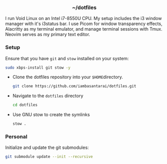 <h3 align="center">~/dotfiles</h3>

I run Void Linux on an Intel i7-8550U CPU.
My setup includes the i3 window manager with it's i3status bar.
I use Picom for window transparency effects, Alacritty as my terminal emulator, and manage terminal sessions with Tmux.
Neovim serves as my primary text editor.

### Setup

Ensure that you have `git` and `stow` installed on your system:

```bash
sudo xbps-install git stow -y
```

- Clone the dotfiles repository into your `$HOME`directory.

  ```bash
  git clone https://github.com/iambasantarai/dotfiles.git
  ```

- Navigate to the `dotfiles` directory

  ```bash
  cd dotfiles
  ```

- Use GNU stow to create the symlinks
  ```bash
  stow .
  ```

### Personal

Initialize and update the git submodules:

```bash
git submodule update --init --recursive
```
